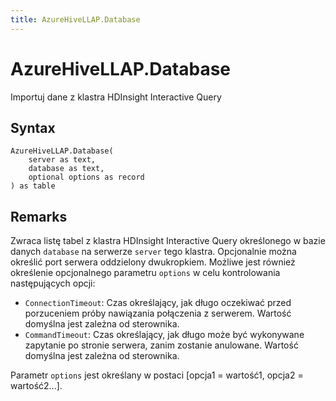 ```yaml
---
title: AzureHiveLLAP.Database
---
```


# AzureHiveLLAP.Database


Importuj dane z klastra HDInsight Interactive Query


## Syntax

```powerquery
AzureHiveLLAP.Database(
    server as text,
    database as text,
    optional options as record
) as table
```


## Remarks

Zwraca listę tabel z klastra HDInsight Interactive Query określonego w bazie danych <code>database</code> na serwerze <code>server</code> tego klastra. Opcjonalnie można określić port serwera oddzielony dwukropkiem. Możliwe jest również określenie opcjonalnego parametru <code>options</code> w celu kontrolowania następujących opcji:<ul>        <li><code>ConnectionTimeout</code>: Czas określający, jak długo oczekiwać przed porzuceniem próby nawiązania połączenia z serwerem. Wartość domyślna jest zależna od sterownika.</li>        <li><code>CommandTimeout</code>: Czas określający, jak długo może być wykonywane zapytanie po stronie serwera, zanim zostanie anulowane. Wartość domyślna jest zależna od sterownika.</li></ul>Parametr <code>options</code> jest określany w postaci [opcja1 = wartość1, opcja2 = wartość2...].


